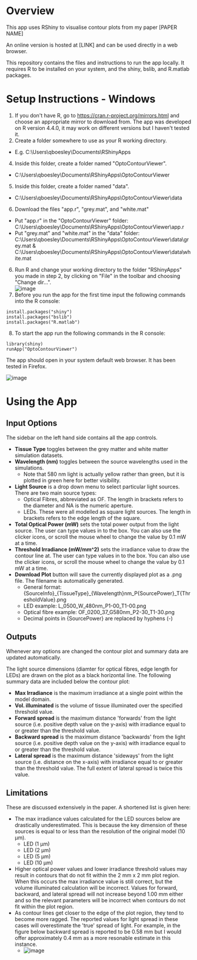 # Overview
This app uses RShiny to visualise contour plots from my paper [PAPER NAME]

An online version is hosted at [LINK] and can be used directly in a web browser. 

This repository contains the files and instructions to run the app locally. It requires R to be installed on your system, and the shiny, bslib, and R.matlab packages.

# Setup Instructions - Windows

1) If you don't have R, go to https://cran.r-project.org/mirrors.html and choose an appropriate mirror to download from. The app was developed on R version 4.4.0, it may work on different versions but I haven't tested it.
2) Create a folder somewhere to use as your R working directory.
  - E.g. C:\Users\qboesley\Documents\RShinyApps
4) Inside this folder, create a folder named "OptoContourViewer".
  - C:\Users\qboesley\Documents\RShinyApps\OptoContourViewer
5) Inside this folder, create a folder named "data".
  - C:\Users\qboesley\Documents\RShinyApps\OptoContourViewer\data
6) Download the files "app.r", "grey.mat", and "white.mat"
  - Put "app.r" in the "OptoContourViewer" folder: C:\Users\qboesley\Documents\RShinyApps\OptoContourViewer\app.r
  - Put "grey.mat" and "white.mat" in the "data" folder: C:\Users\qboesley\Documents\RShinyApps\OptoContourViewer\data\grey.mat & C:\Users\qboesley\Documents\RShinyApps\OptoContourViewer\data\white.mat
6) Run R and change your working directory to the folder "RShinyApps" you made in step 2, by clicking on "File" in the toolbar and choosing "Change dir...".<br/>
![image](https://github.com/qboesley/optical-irradiance-contour-viewer/assets/127060519/20e75cc2-803b-46dd-bc31-67fac6f5a0d9)
7) Before you run the app for the first time input the following commands into the R console:
  ```
  install.packages("shiny")
  install.packages("bslib")
  install.packages("R.matlab")
  ```
8) To start the app run the following commands in the R console:
  ```
  library(shiny)
  runApp("OptoContourViewer")
  ```
  The app should open in your system default web browser. It has been tested in Firefox. 
  
![image](https://github.com/qboesley/optical-irradiance-contour-viewer/assets/127060519/cf03471a-7c12-40cd-8b0d-93b6e5eba49e)

# Using the App
## Input Options
The sidebar on the left hand side contains all the app controls. 
- **Tissue Type** toggles between the grey matter and white matter simulation datasets.
- **Wavelength (nm)** toggles between the source wavelengths used in the simulations.
  - Note that 580 nm light is actually yellow rather than green, but it is plotted in green here for better visibility.
- **Light Source** is a drop down menu to select particular light sources. There are two main source types:
  - Optical Fibres, abbreviated as OF. The length in brackets refers to the diameter and NA is the numeric aperture.
  - LEDs. These were all modelled as square light sources. The length in brackets refers to the edge length of the square.
- **Total Optical Power (mW)** sets the total power output from the light source. The user can type values in to the box. You can also use the clicker icons, or scroll the mouse wheel to change the value by 0.1 mW at a time.
- **Threshold Irradiance (mW/mm^2)** sets the irradiance value to draw the contour line at. The user can type values in to the box. You can also use the clicker icons, or scroll the mouse wheel to change the value by 0.1 mW at a time.
- **Download Plot** button will save the currently displayed plot as a .png file. The filename is automatically generated.
  - General format: {SourceInfo}\_{TissueType}_{Wavelength}nm_P{SourcePower}_T{ThresholdValue}.png
  - LED example: L_0500_W_480nm_P1-00_T1-00.png
  - Optical fibre example: OF_0200_37_G580nm_P2-30_T1-30.png
  - Decimal points in {SourcePower} are replaced by hyphens (-)

## Outputs
Whenever any options are changed the contour plot and summary data are updated automatically.

The light source dimensions (diamter for optical fibres, edge length for LEDs) are drawn on the plot as a black horizontal line. 
The following summary data are included below the contour plot:
- **Max Irradiance** is the maximum irradiance at a single point within the model domain.
- **Vol. illuminated** is the volume of tissue illuminated over the specified threshold value.
- **Forward spread** is the maximum distance 'forwards' from the light source (i.e. positive depth value on the y-axis) with irradiance equal to or greater than the threshold value.
- **Backward spread** is the maximum distance 'backwards' from the light source (i.e. positive depth value on the y-axis) with irradiance equal to or greater than the threshold value.
- **Lateral spread** is the maximum distance 'sideways' from the light source (i.e. distance on the x-axis) with irradiance equal to or greater than the threshold value. The full extent of lateral spread is twice this value.

## Limitations
These are discussed extensively in the paper. A shortened list is given here:
- The max irradiance values calculated for the LED sources below are drastically underestimated. This is because the key dimension of these sources is equal to or less than the resolution of the original model (10 µm).
  - LED (1 µm)
  - LED (2 µm)
  - LED (5 µm)
  - LED (10 µm)
- Higher optical power values and lower irradiance threshold values may result in contours that do not fit within the 2&nbsp;mm&nbsp;x&nbsp;2&nbsp;mm plot region. When this occurs the max irradiance value is still correct, but the volume illuminated calculation will be incorrect. Values for forward, backward, and lateral spread will not increase beyond 1.00 mm either and so the relevant parameters will be incorrect when contours do not fit within the plot region.
- As contour lines get closer to the edge of the plot region, they tend to become more ragged. The reported values for light spread in these cases will overestimate the 'true' spread of light. For example, in the figure below backward spread is reported to be 0.58&nbsp;mm but I would offer approximately 0.4&nbsp;mm as a more resonable estimate in this instance.
  - ![image](https://github.com/qboesley/optical-irradiance-contour-viewer/assets/127060519/62dc05fa-a252-477e-8bf1-ffccccea0158)

